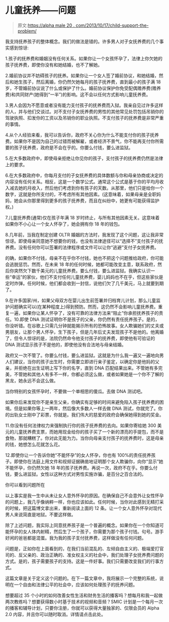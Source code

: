 # 儿童抚养——问题

> 原文:[https://alpha male 20 . com/2013/10/17/child-support-the-problem/](https://alphamale20.com/2013/10/17/child-support-the-problem/)

我支持抚养孩子的整体概念。我们的做法是错的。许多男人对子女抚养费的几个事实感到惊讶:

1.孩子的抚养费和婚姻没有任何关系。如果你让一个女孩怀孕了，法律上你欠她的孩子抚养费，即使你没有和她结婚，也不了解她。

2.婚前协议并不妨碍孩子的抚养。如果你让一个女人签了婚前协议，和她结婚，然后和她生孩子，然后离婚，你仍然欠她每月的孩子抚养费，直到最小的孩子满 18 岁，不管婚前协议说了什么或保护了什么。婚前协议保护你免受配偶赡养费(赡养费)和共同财产(她得到“一半”)的影响。这不会以任何方式影响儿童抚养费。

3.男人会因为不愿意或者没有能力支付孩子的抚养费而入狱。我亲自见过许多这样的人，并与他们交谈过。对不支付子女抚养费的男性的其他常见处罚包括吊销你的驾驶执照、扣发你的工资以及吊销你的职业执照。不支付孩子的抚养费是非常严重的事情。

4.从个人经验来看，我可以告诉你，政府不关心你为什么不能支付你的孩子抚养费。如果你不是因为自己的过错而被解雇，或者经济不景气，你不能再支付你所需要的孩子抚养费，政府是不会在乎的。你要么付钱，要么进监狱。

5.在大多数政府中，即使母亲拒绝让你见你的孩子，支付孩子的抚养费仍然是法律上的要求。

6.在大多数政府中，你每月支付的子女抚养费的具体数额与你和母亲协商或决定的内容没有任何关系。相反，这是一个数学公式。通常这个公式是基于你的平均月收入减去她的月收入，然后他们考虑到你有孩子的天数。从那里，他们只是给你一个数字，这就是你所支付的，不考虑所有其他因素。(这意味着，如果母亲是全职妈妈，她会从你那里得到更多的孩子抚养费，而且在纠纷中，她更有可能获得监护权。)

7.儿童抚养费(通常)仅在孩子年满 18 岁时终止，与所有其他因素无关。这意味着如果你不小心让一个女人怀孕了，她会拥有你 18 年的钱包。

8.几年前，当我在制定创建 OLTR 婚姻的方法时，我发现了这个问题，这让我非常惊讶。即使母亲同意她不想要你的钱，也没有法律途径可以“选择不”支付孩子的抚养费。没有任何你可以签署的法律程序或文件可以让你“逃避”支付子女抚养费。

的确，如果你不付钱，母亲不在乎你不付钱，她也不把这个问题推给政府，你可能会逃脱惩罚。然而，在未来 18 年的任何时候，她都可能改变主意，联系政府，然后你突然欠下数千美元的儿童抚养费。要么付钱，要么进监狱。我确实认识一些“幸运”的家伙，他们不支付任何儿童抚养费，婴儿妈妈也不在乎，但这些家伙是定时炸弹。任何时候，他们都会收到一封信，说他们欠了几千美元，马上就要到期了。

9.在许多国家/州，如果父母双方在婴儿出生前签署并归档育儿计划，那么儿童监护问题确实可以(在某种程度上)得到预防。然而，这仍然不会影响儿童抚养费。重复一遍，如果你让某人怀孕了，没有可靠的法律方法来“阻止”你承担抚养孩子的责任。10.即使 DNA 测试证明你不是孩子的父亲，你仍然有责任抚养孩子。是的，你没听错。在谷歌上只需几分钟就能揭示所有的恐怖故事。女人欺骗她们的丈夫或男朋友，让那个男人怀孕，生下孩子，但是几年后丈夫发现孩子不是他的。他离婚了，但令人惊讶的是，法院仍然命令他支付孩子的抚养费，即使他有可验证的 DNA 测试显示孩子不是他的，即使他没有合法地与母亲结婚。

政府又一次不管了。你要么付钱，要么进监狱。这就是为什么我一遍又一遍地向男人们建议，当你的孩子出生时，你需要立即进行亲子鉴定，以确定你是他妈的父亲，并拒绝在出生证明上写下你的名字，直到 DNA 匹配结果出来。不管她有多完美，不管她和其他人有多不一样，你都必须这么做，或者如果她是一个你不了解的黑龙，她永远不会这么做。

当你特别的女孩怀孕时，不要做一个单相思的傻瓜。去做 DNA 测试吧。

如果你后来发现你不是亲生父亲，你确实有足够的时间来避免陷入孩子抚养费的困境。但是如果你等上一两年，然后像大多数人一样去做 DNA 测试，你就完了。你的出轨女士刚中了彩票，你就是。我们伟大的慈爱的政府会确保她得到她的奖金。

11.你没有任何法律权力来强制执行你的孩子抚养费的去向。如果你寄给她 300 美元的儿童抚养费支票，而她用现金给你的孩子买了一个新的漂亮的手提包，而不是食物，那就糟糕了。你对此无能为力。当你向母亲支付孩子的抚养费时，这是母亲的钱，她想怎么花就怎么花。

12.即使你让一个告诉你她“不能怀孕”的女人怀孕，你也有 100%的责任抚养孩子。即使你在法庭上用文件和视频证据确凿地证明那个女人欺骗你，向你“显示”她不能怀孕，你仍然欠她 18 年的孩子抚养费。再说一次，政府不在乎。你要么付钱，要么进监狱。女性以这种方式对男性实施诈骗，是百分之百合法的。

你可以看到问题所在

以上事实是我一生中从未让女人意外怀孕的原因。在确保自己不会意外让女性怀孕的问题上，我几乎像纳粹一样，你也应该如此。任何时候，当你对此感到无精打采的时候，把这篇博文拿出来，重新阅读上面的 12 条。让一个女人意外怀孕对现代男人来说简直是地狱。不要这样做。

除了上述问题，我实际上同意抚养孩子是一个普遍的概念。如果你在一个你知道可能怀孕的女人体内射精，然后生了一个孩子，你需要为那个孩子付钱。句号。游手好闲的爸爸都是混蛋。我为我的孩子支付抚养费，这样做没有任何问题。

问题是，正如你在上面看到的，在我们当前混乱的、左倾自由主义的、极端爱打官司的、反父亲的、政治正确的、准女权主义的社会中，我们处理子女抚养费问题的方式。是的，孩子需要孩子的支持。这是一件好事。我们只需要改变我们的行事方式。

这篇文章是关于定义这个问题的。在下一篇文章中，我将展示一个完整的系统，说明在一个自由和法律公平的社会中，应该如何处理孩子的抚养问题。

想要超过 35 个小时的如何改善女性生活和财务生活的播客吗？想每月和我一起做两次教练吗？想要获得数小时基于技术的视频和音频？SMIC 计划是一个每月一次的播客和辅导计划，只要你注册，你就可以获得大量独家的、仅限会员的 Alpha 2.0 内容，并且你可以随时取消。详情请点击此处。